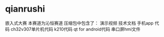 # qianrushi
嵌入式大赛
本赛道为沁恒赛道
压缩包中包含了：
演示视频
技术文档
手机app
代码
  ch32v307单片机代码
  k210代码
  qt for android代码
  串口屏hmi文件
